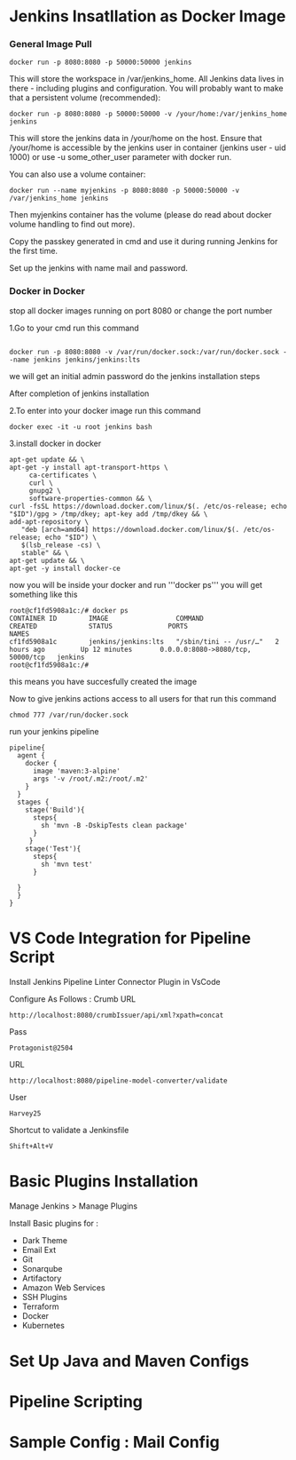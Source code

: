 # Jenkins Insatllation as Docker Image
### General Image Pull
```
docker run -p 8080:8080 -p 50000:50000 jenkins
```
This will store the workspace in /var/jenkins_home. All Jenkins data lives in there - including plugins and configuration. You will probably want to make that a persistent volume (recommended):
```
docker run -p 8080:8080 -p 50000:50000 -v /your/home:/var/jenkins_home jenkins
```
This will store the jenkins data in /your/home on the host. Ensure that /your/home is accessible by the jenkins user in container (jenkins user - uid 1000) or use -u some_other_user parameter with docker run.

You can also use a volume container:
```
docker run --name myjenkins -p 8080:8080 -p 50000:50000 -v /var/jenkins_home jenkins
```
Then myjenkins container has the volume (please do read about docker volume handling to find out more).

Copy the passkey generated in cmd and use it during running Jenkins for the first time.

Set up the jenkins with name mail and password.

### Docker in Docker
stop all docker images running on port 8080 or change the port number

1.Go to your cmd run this command
```

docker run -p 8080:8080 -v /var/run/docker.sock:/var/run/docker.sock --name jenkins jenkins/jenkins:lts

```
we will get an initial admin password do the jenkins installation steps 

After completion of jenkins installation

2.To enter into your docker image run this command
```
docker exec -it -u root jenkins bash

```

3.install docker in docker
```
apt-get update && \
apt-get -y install apt-transport-https \
     ca-certificates \
     curl \
     gnupg2 \
     software-properties-common && \
curl -fsSL https://download.docker.com/linux/$(. /etc/os-release; echo "$ID")/gpg > /tmp/dkey; apt-key add /tmp/dkey && \
add-apt-repository \
   "deb [arch=amd64] https://download.docker.com/linux/$(. /etc/os-release; echo "$ID") \
   $(lsb_release -cs) \
   stable" && \
apt-get update && \
apt-get -y install docker-ce
```


now you will be inside your docker and run '''docker ps''' you will get something like this
```
root@cf1fd5908a1c:/# docker ps
CONTAINER ID        IMAGE                 COMMAND                  CREATED             STATUS              PORTS                               NAMES
cf1fd5908a1c        jenkins/jenkins:lts   "/sbin/tini -- /usr/…"   2 hours ago         Up 12 minutes       0.0.0.0:8080->8080/tcp, 50000/tcp   jenkins
root@cf1fd5908a1c:/#   
```
this means you have succesfully created the image 

Now to give jenkins actions access to all users for that run this command
```
chmod 777 /var/run/docker.sock
```
run your jenkins pipeline
```
pipeline{
  agent {
    docker {
      image 'maven:3-alpine'
      args '-v /root/.m2:/root/.m2'
    }
  }
  stages {
    stage('Build'){
      steps{
        sh 'mvn -B -DskipTests clean package'
      }
     }
    stage('Test'){
      steps{
        sh 'mvn test'
      }
      
  }
  }
}
```

# VS Code Integration for Pipeline Script

Install Jenkins Pipeline Linter Connector Plugin in VsCode

Configure As Follows :
Crumb URL
```
http://localhost:8080/crumbIssuer/api/xml?xpath=concat
```
Pass
```
Protagonist@2504
```
URL
```
http://localhost:8080/pipeline-model-converter/validate
```
User
```
Harvey25
```
Shortcut to validate a Jenkinsfile
```
Shift+Alt+V
```

# Basic Plugins Installation
Manage Jenkins > Manage Plugins

Install Basic plugins for :
*   Dark Theme
*   Email Ext
*   Git
*   Sonarqube
*   Artifactory
*   Amazon Web Services
*   SSH Plugins
*   Terraform
*   Docker
*   Kubernetes

#   Set Up Java and Maven Configs

# Pipeline Scripting

# Sample Config : Mail Config